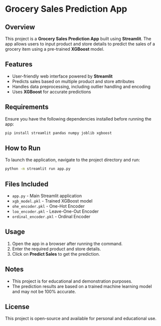 # Grocery Sales Prediction App

## Overview
This project is a **Grocery Sales Prediction App** built using **Streamlit**. The app allows users to input product and store details to predict the sales of a grocery item using a pre-trained **XGBoost** model.

## Features
- User-friendly web interface powered by **Streamlit**
- Predicts sales based on multiple product and store attributes
- Handles data preprocessing, including outlier handling and encoding
- Uses **XGBoost** for accurate predictions

## Requirements
Ensure you have the following dependencies installed before running the app:

```sh
pip install streamlit pandas numpy joblib xgboost
```

## How to Run
To launch the application, navigate to the project directory and run:

```sh
python -m streamlit run app.py
```

## Files Included
- `app.py` - Main Streamlit application
- `xgb_model.pkl` - Trained XGBoost model
- `ohe_encoder.pkl` - One-Hot Encoder
- `loo_encoder.pkl` - Leave-One-Out Encoder
- `ordinal_encoder.pkl` - Ordinal Encoder

## Usage
1. Open the app in a browser after running the command.
2. Enter the required product and store details.
3. Click on **Predict Sales** to get the prediction.

## Notes
- This project is for educational and demonstration purposes.
- The prediction results are based on a trained machine learning model and may not be 100% accurate.

## License
This project is open-source and available for personal and educational use.

